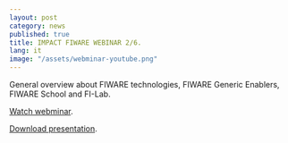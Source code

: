 ```yaml
---
layout: post
category: news
published: true
title: IMPACT FIWARE WEBINAR 2/6.
lang: it
image: "/assets/webminar-youtube.png"
---
```

General overview about FIWARE technologies, FIWARE Generic Enablers, FIWARE School and FI-Lab.

<a href="https://www.youtube.com/watch?v=2prmVDYUzI8" target="_blank"><i class="icon-s-youtube"></i> Watch webminar</a>.

<a href="/assets/Impact_Webinar-02.pdf"><i class="icon-download-1"></i> Download presentation</a>.
